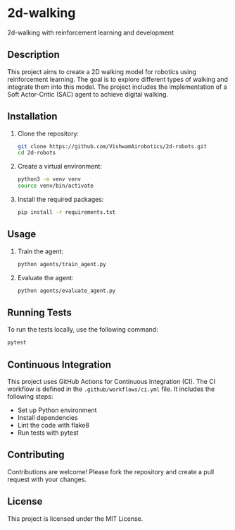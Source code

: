 # 2d-walking

2d-walking with reinforcement learning and development

## Description

This project aims to create a 2D walking model for robotics using reinforcement learning. The goal is to explore different types of walking and integrate them into this model. The project includes the implementation of a Soft Actor-Critic (SAC) agent to achieve digital walking.

## Installation

1. Clone the repository:
   ```bash
   git clone https://github.com/VishwamAirobotics/2d-robots.git
   cd 2d-robots
   ```

2. Create a virtual environment:
   ```bash
   python3 -m venv venv
   source venv/bin/activate
   ```

3. Install the required packages:
   ```bash
   pip install -r requirements.txt
   ```

## Usage

1. Train the agent:
   ```bash
   python agents/train_agent.py
   ```

2. Evaluate the agent:
   ```bash
   python agents/evaluate_agent.py
   ```

## Running Tests

To run the tests locally, use the following command:
```bash
pytest
```

## Continuous Integration

This project uses GitHub Actions for Continuous Integration (CI). The CI workflow is defined in the `.github/workflows/ci.yml` file. It includes the following steps:
- Set up Python environment
- Install dependencies
- Lint the code with flake8
- Run tests with pytest

## Contributing

Contributions are welcome! Please fork the repository and create a pull request with your changes.

## License

This project is licensed under the MIT License.
